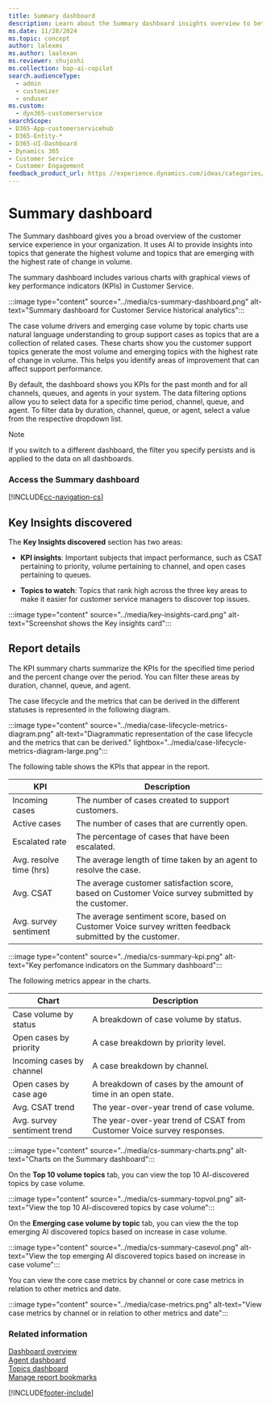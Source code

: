 ```yaml
---
title: Summary dashboard
description: Learn about the Summary dashboard insights overview to better understand your organization's customer service experience.
ms.date: 11/28/2024
ms.topic: concept
author: lalexms
ms.author: laalexan
ms.reviewer: shujoshi
ms.collection: bap-ai-copilot
search.audienceType: 
  - admin
  - customizer
  - enduser
ms.custom: 
  - dyn365-customerservice
searchScope:
- D365-App-customerservicehub
- D365-Entity-*
- D365-UI-Dashboard
- Dynamics 365
- Customer Service
- Customer Engagement
feedback_product_url: https //experience.dynamics.com/ideas/categories/list/?category=a7f4a807-de3b-eb11-a813-000d3a579c38&forum=b68e50a6-88d9-e811-a96b-000d3a1be7ad
---
```


# Summary dashboard

The Summary dashboard gives you a broad overview of the customer service experience in your organization. It uses AI to provide insights into topics that generate the highest volume and topics that are emerging with the highest rate of change in volume.

The summary dashboard includes various charts with graphical views of key performance indicators (KPIs) in Customer Service.

:::image type="content" source="../media/cs-summary-dashboard.png" alt-text="Summary dashboard for Customer Service historical analytics":::

The case volume drivers and emerging case volume by topic charts use natural language understanding to group support cases as topics that are a collection of related cases. These charts show you the customer support topics generate the most volume and emerging topics with the highest rate of change in volume. This helps you identify areas of improvement that can affect support performance.

By default, the dashboard shows you KPIs for the past month and for all channels, queues, and agents in your system. The data filtering options allow you to select data for a specific time period, channel, queue, and agent. To filter data by duration, channel, queue, or agent, select a value from the respective dropdown list. 

> [!NOTE]
> If you switch to a different dashboard, the filter you specify persists and is applied to the data on all dashboards.

### Access the Summary dashboard

[!INCLUDE[cc-navigation-cs](../../includes/cc-navigation-cs.md)]

## Key Insights discovered

The **Key Insights discovered** section has two areas:

- **KPI insights**: Important subjects that impact performance, such as CSAT pertaining to priority, volume pertaining to channel, and open cases pertaining to queues.

- **Topics to watch**: Topics that rank high across the three key areas to make it easier for customer service managers to discover top issues.
  
:::image type="content" source="../media/key-insights-card.png" alt-text="Screenshot shows the Key insights card":::

## Report details

The KPI summary charts summarize the KPIs for the specified time period and the percent change over the period. You can filter these areas by duration, channel, queue, and agent.

The case lifecycle and the metrics that can be derived in the different statuses is represented in the following diagram.

:::image type="content" source="../media/case-lifecycle-metrics-diagram.png" alt-text="Diagrammatic representation of the case lifecycle and the metrics that can be derived." lightbox="../media/case-lifecycle-metrics-diagram-large.png":::

The following table shows the KPIs that appear in the report.

| KPI    | Description     |
|----------|------------|
| Incoming cases    | The number of cases created to support customers.   |
| Active cases      | The number of cases that are currently open.        |
| Escalated rate   | The percentage of cases that have been escalated.   |
| Avg. resolve time (hrs)    |   The average length of time taken by an agent to resolve the case.   |
| Avg. CSAT        | The average customer satisfaction score, based on Customer Voice survey submitted by the customer.   |
| Avg. survey sentiment   | The average sentiment score, based on Customer Voice survey written feedback submitted by the customer.   |

:::image type="content" source="../media/cs-summary-kpi.png" alt-text="Key perfomance indicators on the Summary dashboard":::


The following metrics appear in the charts.

| Chart    | Description     |
|----------|------------|
| Case volume by status    | A breakdown of case volume by status.   |
| Open cases by priority      | A case breakdown by priority level.        |
| Incoming cases by channel   | A case breakdown by channel.   |
| Open cases by case age    |   A breakdown of cases by the amount of time in an open state.   |
| Avg. CSAT trend      | The year-over-year trend of case volume.   |
| Avg. survey sentiment trend   | The year-over-year trend of CSAT from Customer Voice survey responses.   |

:::image type="content" source="../media/cs-summary-charts.png" alt-text="Charts on the Summary dashboard":::

On the **Top 10 volume topics** tab, you can view the top 10 AI-discovered topics by case volume.

:::image type="content" source="../media/cs-summary-topvol.png" alt-text="View the top 10 AI-discovered topics by case volume":::

On the **Emerging case volume by topic** tab, you can view the the top emerging AI discovered topics based on increase in case volume.

:::image type="content" source="../media/cs-summary-casevol.png" alt-text="View the top emerging AI discovered topics based on increase in case volume":::

You can view the core case metrics by channel or core case metrics in relation to other metrics and date.

:::image type="content" source="../media/case-metrics.png" alt-text="View case metrics by channel or in relation to other metrics and date":::

### Related information

[Dashboard overview](customer-service-analytics-insights-csh.md)  
[Agent dashboard](agent-dashboard-cs.md)  
[Topics dashboard](case-topics-dashboard-cs.md)  
[Manage report bookmarks](manage-bookmarks.md)  


[!INCLUDE[footer-include](../../includes/footer-banner.md)]
